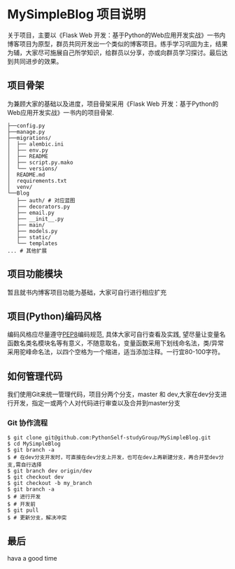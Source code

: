 # MySimpleBlog 项目说明

关于项目，主要以《Flask Web 开发：基于Python的Web应用开发实战》一书内博客项目为原型，群员共同开发出一个类似的博客项目。练手学习巩固为主，结果为辅，大家尽可施展自己所学知识，给群员以分享，亦或向群员学习探讨。最后达到共同进步的效果。

## 项目骨架

为兼顾大家的基础以及进度，项目骨架采用《Flask Web 开发：基于Python的Web应用开发实战》一书内的项目骨架.

```
├──config.py
├──manage.py
├──migrations/
│  ├── alembic.ini
│  ├── env.py
│  ├── README
│  ├── script.py.mako
│  └── versions/
│  README.md
│  requirements.txt
│  venv/
└──Blog
   ├── auth/ # 对应蓝图
   ├── decorators.py
   ├── email.py
   ├── __init__.py
   ├── main/
   ├── models.py
   ├── static/
   └── templates
... # 其他扩展
```

## 项目功能模块

暂且就书内博客项目功能为基础，大家可自行进行相应扩充

## 项目(Python)编码风格

编码风格应尽量遵守[PEP8](https://www.python.org/dev/peps/pep-0008/)编码规范, 具体大家可自行查看及实践, 望尽量让变量名函数名类名模块名等有意义，不随意取名，变量函数采用下划线命名法，类/异常采用驼峰命名法，以四个空格为一个缩进，适当添加注释。一行宜80-100字符。

## 如何管理代码

我们使用Git来统一管理代码，项目分两个分支，master 和 dev,大家在dev分支进行开发，指定一或两个人对代码进行审查以及合并到master分支

### Git 协作流程

```
$ git clone git@github.com:PythonSelf-studyGroup/MySimpleBlog.git
$ cd MySimpleBlog
$ git branch -a
$ # 在dev分支开发时，可直接在dev分支上开发，也可在dev上再新建分支，再合并至dev分支,需自行选择
$ git branch dev origin/dev
$ git checkout dev
$ git checkout -b my_branch
$ git branch -a
$ # 进行开发
$ # 开发前
$ git pull
$ # 更新分支，解决冲突
```

## 最后

hava a good time
